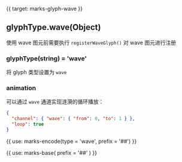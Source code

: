 {{ target: marks-glyph-wave }}

## glyphType.wave(Object)

使用 wave 图元前需要执行 `registerWaveGlyph()` 对 wave 图元进行注册

### glyphType(string) = 'wave'

将 glyph 类型设置为 `wave`

### animation

可以通过 `wave` 通道实现涟漪的循环播放：

```json
{
  "channel": { "wave": { "from": 0, "to": 1 } },
  "loop": true
}
```

{{ use: marks-encode(type = 'wave', prefix = '##') }}

{{ use: marks-base( prefix = '##' ) }}
